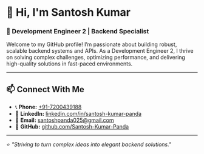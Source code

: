 # 👋 Hi, I'm Santosh Kumar

### 🚀 Development Engineer 2 | Backend Specialist

Welcome to my GitHub profile! I’m passionate about building robust, scalable backend systems and APIs. As a Development Engineer 2, I thrive on solving complex challenges, optimizing performance, and delivering high-quality solutions in fast-paced environments.

---

## 📫 Connect With Me  

- 📞 **Phone:** [+91-7200439188](tel:+917200439188)  
- 💼 **LinkedIn:** [linkedin.com/in/santosh-kumar-panda](https://www.linkedin.com/in/santosh-kumar-panda-67b9691a6/)  
- 📧 **Email:** [santoshpanda025@gmail.com](mailto:santoshpanda025@gmail.com)  
- 🐙 **GitHub:** [github.com/Santosh-Kumar-Panda](https://github.com/santoshk23)  

---

⭐️ _"Striving to turn complex ideas into elegant backend solutions."_  
